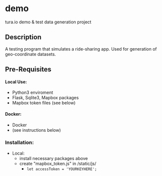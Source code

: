 # demo
tura.io demo &amp; test data generation project

## Description
  A testing program that simulates a ride-sharing app. Used for generation of geo-coordinate datasets.

## Pre-Requisites

#### Local Use:
  * Python3 enviroment
  * Flask, Sqlite3, Mapbox packages
  * Mapbox token files (see below)

#### Docker:
  * Docker
  * (see instructions below)

### Installation:
  * Local:
    * install necessary packages above
    * create "mapbox_token.js" in /static/js/
      * ```let accessToken = 'YOURKEYHERE';```
